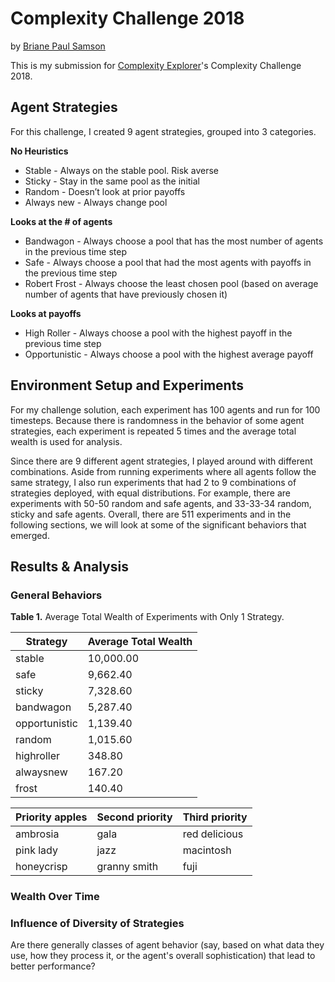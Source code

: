 # Complexity Challenge 2018
by [Briane Paul Samson](https://brianesamson.com)

This is my submission for [Complexity Explorer](https://www.complexityexplorer.org/)'s Complexity Challenge 2018.

## Agent Strategies
For this challenge, I created 9 agent strategies, grouped into 3 categories. 

**No Heuristics**
- Stable - Always on the stable pool. Risk averse
- Sticky - Stay in the same pool as the initial
- Random - Doesn’t look at prior payoffs
- Always new - Always change pool

**Looks at the # of agents**
- Bandwagon - Always choose a pool that has the most number of agents in the previous time step
- Safe - Always choose a pool that had the most agents with payoffs in the previous time step
- Robert Frost - Always choose the least chosen pool (based on average number of agents that have previously chosen it)

**Looks at payoffs**
- High Roller - Always choose a pool with the highest payoff in the previous time step
- Opportunistic - Always choose a pool with the highest average payoff

## Environment Setup and Experiments
For my challenge solution, each experiment has 100 agents and run for 100 timesteps. Because there is randomness in the behavior of some agent strategies, each experiment is repeated 5 times and the average total wealth is used for analysis.

Since there are 9 different agent strategies, I played around with different combinations. Aside from running experiments where all agents follow the same strategy, I also run experiments that had 2 to 9 combinations of strategies deployed, with equal distributions. For example, there are experiments with 50-50 random and safe agents, and 33-33-34 random, sticky and safe agents. Overall, there are 511 experiments and in the following sections, we will look at some of the significant behaviors that emerged.

## Results & Analysis

### General Behaviors

**Table 1.** Average Total Wealth of Experiments with Only 1 Strategy.

| Strategy      | Average Total Wealth |
|------------|-------------------|
| stable        |            10,000.00 |
| safe          |             9,662.40 |
| sticky        |             7,328.60 | 
| bandwagon     |             5,287.40 | 
| opportunistic |            1,139.40  |
| random        |            1,015.60  |
| highroller    |              348.80  |
| alwaysnew     |              167.20  |
| frost         |              140.40  |


| Priority apples | Second priority | Third priority |
|-------|--------|---------|
| ambrosia | gala | red delicious |
| pink lady | jazz | macintosh |
| honeycrisp | granny smith | fuji |


### Wealth Over Time


### Influence of Diversity of Strategies

Are there generally classes of agent behavior (say, based on what data they use, how they process it, or the agent's overall sophistication) that lead to better performance?
